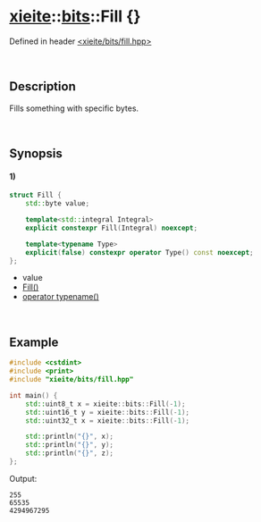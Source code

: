 # [xieite](../../xieite.md)\:\:[bits](../../bits.md)\:\:Fill \{\}
Defined in header [<xieite/bits/fill.hpp>](../../../include/xieite/bits/fill.hpp)

&nbsp;

## Description
Fills something with specific bytes.

&nbsp;

## Synopsis
#### 1)
```cpp
struct Fill {
    std::byte value;

    template<std::integral Integral>
    explicit constexpr Fill(Integral) noexcept;

    template<typename Type>
    explicit(false) constexpr operator Type() const noexcept;
};
```
- value
- [Fill\(\)](./structures/fill/1/operators/constructor.md)
- [operator typename\(\)](./structures/fill/1/operators/cast.md)

&nbsp;

## Example
```cpp
#include <cstdint>
#include <print>
#include "xieite/bits/fill.hpp"

int main() {
    std::uint8_t x = xieite::bits::Fill(-1);
    std::uint16_t y = xieite::bits::Fill(-1);
    std::uint32_t x = xieite::bits::Fill(-1);

    std::println("{}", x);
    std::println("{}", y);
    std::println("{}", z);
};
```
Output:
```
255
65535
4294967295
```
